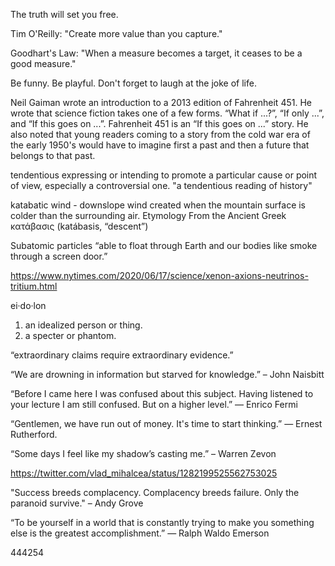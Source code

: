 The truth will set you free.

Tim O'Reilly: "Create more value than you capture."

Goodhart's Law: "When a measure becomes a target, it ceases to be a good measure."

Be funny. Be playful. Don't forget to laugh at the joke of life.

Neil Gaiman wrote an introduction to a 2013 edition of Fahrenheit 451. He wrote that science fiction takes one of a few forms. “What if ...?”, “If only ...”, and “If this goes on ...”. Fahrenheit 451 is an “If this goes on ...” story. He also noted that young readers coming to a story from the cold war era of the early 1950's would have to imagine first a past and then a future that belongs to that past.

tendentious
expressing or intending to promote a particular cause or point of view, especially a controversial one.
"a tendentious reading of history"

katabatic wind - downslope wind created when the mountain surface is colder than the surrounding air.
Etymology
From the Ancient Greek κατάβασις (katábasis, “descent”)


Subatomic particles “able to float through Earth and our bodies like smoke through a screen door.”

https://www.nytimes.com/2020/06/17/science/xenon-axions-neutrinos-tritium.html



ei·do·lon
1. an idealized person or thing.
2. a specter or phantom.

“extraordinary claims require extraordinary evidence.”


“We are drowning in information but starved for knowledge.”
– John Naisbitt

“Before I came here I was confused about this subject. Having listened to your lecture I am still confused. But on a higher level.”
― Enrico Fermi

“Gentlemen, we have run out of money. It's time to start thinking.”
― Ernest Rutherford.

“Some days I feel like my shadow’s casting me.”
– Warren Zevon


https://twitter.com/vlad_mihalcea/status/1282199525562753025


"Success breeds complacency. Complacency breeds failure. Only the paranoid survive."
– Andy Grove


“To be yourself in a world that is constantly trying to make you something else is the greatest accomplishment.”
― Ralph Waldo Emerson

444254
